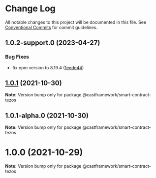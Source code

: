 # Change Log

All notable changes to this project will be documented in this file.
See [Conventional Commits](https://conventionalcommits.org) for commit guidelines.

## 1.0.2-support.0 (2023-04-27)

### Bug Fixes

- fix npm version to 8.19.4 ([1eede44](https://github.com/castframework/gba/commit/1eede44eb2bd6d221c5ed3a6bc50cdd6a1c51847))

## [1.0.1](https://github.com/castframework/cast/compare/v1.0.1-alpha.0...v1.0.1) (2021-10-30)

**Note:** Version bump only for package @castframework/smart-contract-tezos

## 1.0.1-alpha.0 (2021-10-30)

**Note:** Version bump only for package @castframework/smart-contract-tezos

# 1.0.0 (2021-10-29)

**Note:** Version bump only for package @castframework/smart-contract-tezos
